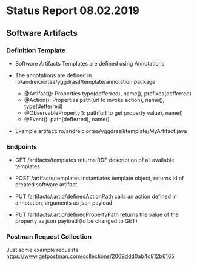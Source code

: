 # Status Report 08.02.2019

## Software Artifacts
### Definition Template
* Software Artifacts Templates are defined using Annotations
* The annotations are defined in ro/andreiciortea/yggdrasil/template/annotation package
  * @Artifact(): Properties type(defferred), name(), prefixes(defferred)
  * @Action(): Properties path(url to invoke action), name(), type(defferred)
  * @ObservableProperty(): path(url to get property value), name()
  * @Event(): path(defferred), name()
  
* Example artifact: ro/andreiciortea/yggdrasil/template/MyArtifact.java

### Endpoints
* GET /artifacts/templates returns RDF description of all available templates
* POST /artifacts/templates instantiates template object, returns id of created software artifact

* PUT /artifacts/:artid/definedActionPath calls an action defined in annotation, arguments as json payload
* PUT /artifacts/:artid/definedPropertyPath returns the value of the property as json payload (to be changed to GET)

### Postman Request Collection
Just some example requests
https://www.getpostman.com/collections/2069ddd0ab4c812b6165

